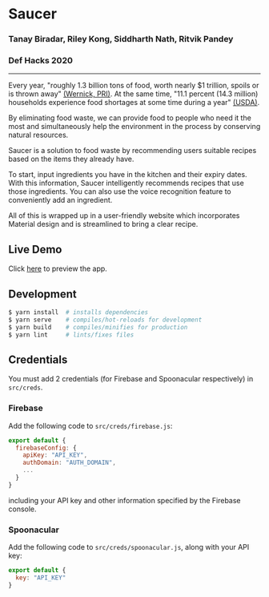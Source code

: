 # Saucer
### Tanay Biradar, Riley Kong, Siddharth Nath, Ritvik Pandey
### Def Hacks 2020

---
Every year, "roughly 1.3 billion tons of food, worth nearly $1 trillion, spoils or is thrown away" [(Wernick, PRI)](https://www.pri.org/stories/2020-05-28/food-waste-increases-during-pandemic-compounding-existing-problem). At the same time, "11.1 percent (14.3 million) households experience food shortages at some time during a year" [(USDA)](https://www.ers.usda.gov/topics/food-nutrition-assistance/food-security-in-the-us/key-statistics-graphics.aspx).

By eliminating food waste, we can provide food to people who need it the most and simultaneously help the environment in the process by conserving natural resources.

Saucer is a solution to food waste by recommending users suitable recipes based on the items they already have. 

To start, input ingredients you have in the kitchen and their expiry dates. With this information, Saucer intelligently recommends recipes that use those ingredients. You can also use the voice recognition feature to conveniently add an ingredient. 

All of this is wrapped up in a user-friendly website which incorporates Material design and is streamlined to bring a clear recipe.

## Live Demo
Click [here](https://defhacks-2020.web.app/) to preview the app.

## Development
```bash
$ yarn install  # installs dependencies
$ yarn serve    # compiles/hot-reloads for development
$ yarn build    # compiles/minifies for production
$ yarn lint     # lints/fixes files
```

## Credentials
You must add 2 credentials (for Firebase and Spoonacular respectively) in `src/creds`.

### Firebase
Add the following code to `src/creds/firebase.js`:
```js
export default {
  firebaseConfig: {
    apiKey: "API_KEY",
    authDomain: "AUTH_DOMAIN",
    ...
  }
}
```
including your API key and other information specified by the Firebase console.

### Spoonacular
Add the following code to `src/creds/spoonacular.js`, along with your API key:
```js
export default {
  key: "API_KEY"
}
```
